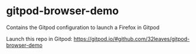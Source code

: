 # gitpod-browser-demo
Contains the Gitpod configuration to launch a Firefox in Gitpod

Launch this repo in Gitpod: https://gitpod.io/#github.com/32leaves/gitpod-browser-demo
